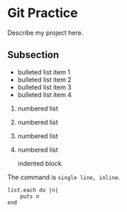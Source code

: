 # Git Practice

Describe my project here.

## Subsection

* bulleted list item 1
* bulleted list item 2
* bulleted list item 3
* bulleted list item 4

1. numbered list
2. numbered list
3. numbered list
4. numbered list

    indented block

The command is `single line, inline`.

```
list.each do |n|
    puts n
end
```